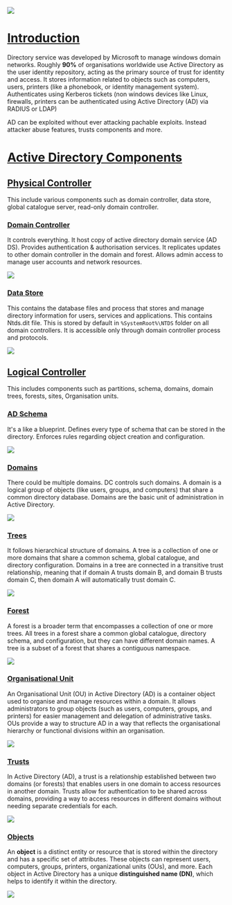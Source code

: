 ![](assets/Pasted%20image%2020241207124120.png)
# [Introduction]()

Directory service was developed by Microsoft to manage windows domain networks. Roughly **90%** of organisations worldwide use Active Directory as the user identity repository, acting as the primary source of trust for identity and access. It stores information related to objects such as computers, users, printers (like a phonebook, or identity management system). Authenticates using Kerberos tickets (non windows devices like Linux, firewalls, printers can be authenticated using Active Directory (AD) via RADIUS or LDAP)

AD can be exploited without ever attacking pachable exploits. Instead attacker abuse features, trusts components and more.

# [Active Directory Components]()

## [Physical Controller]()

This include various components such as domain controller, data store, global catalogue server, read-only domain controller.

### [Domain Controller]()

It controls everything. It host copy of active directory domain service (AD DS). Provides authentication & authorisation services. It replicates updates to other domain controller in the domain and forest. Allows admin access to manage user accounts and network resources.

![](assets/Pasted%20image%2020241207133558.png)

### [Data Store]()

This contains the database files and process that stores and manage directory information for users, services and applications. This contains Ntds.dit file. This is stored by default in `%SystemRoot%\NTDS` folder on all domain controllers. It is accessible only through domain controller process and protocols.

![](assets/Pasted%20image%2020241207133621.png)
## [Logical Controller]()

This includes components such as partitions, schema, domains, domain trees, forests, sites, Organisation units.

### [AD Schema]()

It's a like a blueprint. Defines every type of schema that can be stored in the directory. Enforces rules regarding object creation and configuration.

![](assets/Pasted%20image%2020241207133435.png)

### [Domains]()

There could be multiple domains. DC controls such domains. A domain is a logical group of objects (like users, groups, and computers) that share a common directory database.
Domains are the basic unit of administration in Active Directory.

![](assets/Pasted%20image%2020241207133800.png)

### [Trees]()

It follows hierarchical structure of domains. A tree is a collection of one or more domains that share a common schema, global catalogue, and directory configuration. Domains in a tree are connected in a transitive trust relationship, meaning that if domain A trusts domain B, and domain B trusts domain C, then domain A will automatically trust domain C.

![](assets/Pasted%20image%2020241207170745.png)

### [Forest]()

A forest is a broader term that encompasses a collection of one or more trees. All trees in a forest share a common global catalogue, directory schema, and configuration, but they can have different domain names. A tree is a subset of a forest that shares a contiguous namespace.

![](assets/Pasted%20image%2020241207170812.png)

### [Organisational Unit]()

An Organisational Unit (OU) in Active Directory (AD) is a container object used to organise and manage resources within a domain. It allows administrators to group objects (such as users, computers, groups, and printers) for easier management and delegation of administrative tasks. OUs provide a way to structure AD in a way that reflects the organisational hierarchy or functional divisions within an organisation.

![](assets/Pasted%20image%2020241207171345.png)

### [Trusts]()

In Active Directory (AD), a trust is a relationship established between two domains (or forests) that enables users in one domain to access resources in another domain. Trusts allow for authentication to be shared across domains, providing a way to access resources in different domains without needing separate credentials for each.

![](assets/Pasted%20image%2020241207171611.png)

### [Objects]()

An **object** is a distinct entity or resource that is stored within the directory and has a specific set of attributes. These objects can represent users, computers, groups, printers, organizational units (OUs), and more. Each object in Active Directory has a unique **distinguished name (DN)**, which helps to identify it within the directory.

![](assets/Pasted%20image%2020241207172018.png)